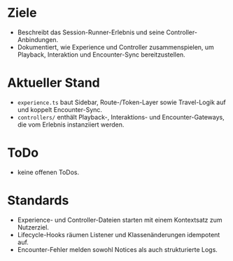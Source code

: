 # Ziele
- Beschreibt das Session-Runner-Erlebnis und seine Controller-Anbindungen.
- Dokumentiert, wie Experience und Controller zusammenspielen, um Playback, Interaktion und Encounter-Sync bereitzustellen.

# Aktueller Stand
- `experience.ts` baut Sidebar, Route-/Token-Layer sowie Travel-Logik auf und koppelt Encounter-Sync.
- `controllers/` enthält Playback-, Interaktions- und Encounter-Gateways, die vom Erlebnis instanziiert werden.

# ToDo
- keine offenen ToDos.

# Standards
- Experience- und Controller-Dateien starten mit einem Kontextsatz zum Nutzerziel.
- Lifecycle-Hooks räumen Listener und Klassenänderungen idempotent auf.
- Encounter-Fehler melden sowohl Notices als auch strukturierte Logs.
